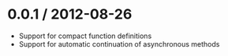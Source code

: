 
0.0.1 / 2012-08-26
==================

  * Support for compact function definitions
  * Support for automatic continuation of asynchronous methods